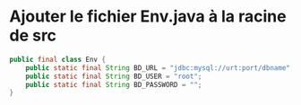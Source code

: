 # Ajouter le fichier Env.java à la racine de src
```java
public final class Env {
    public static final String BD_URL = "jdbc:mysql://urt:port/dbname";;
    public static final String BD_USER = "root";
    public static final String BD_PASSWORD = "";
}
```
